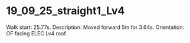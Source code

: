 # 19_09_25_straight1_Lv4

Walk start: 25.77s.
Description: Moved forward 5m for 3.64s.
Orientation: OF facing ELEC Lv4 roof.